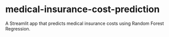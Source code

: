 # medical-insurance-cost-prediction
A Streamlit app that predicts medical insurance costs using Random Forest Regression.
